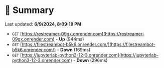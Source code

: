 # 📖 Summary
Last updated: **6/9/2024, 8:09:19 PM**

- `GET` [https://restreamer-09gx.onrender.com](https://restreamer-09gx.onrender.com) - **Up** (944ms)
- `GET` [https://filestreambot-b5k6.onrender.com/](https://filestreambot-b5k6.onrender.com/) - **Down** (169ms)
- `GET` [https://jupyterlab-python3-12-3.onrender.com](https://jupyterlab-python3-12-3.onrender.com) - **Down** (296ms)
